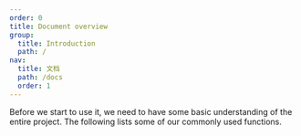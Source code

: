 ```yaml
---
order: 0
title: Document overview
group:
  title: Introduction
  path: /
nav:
  title: 文档
  path: /docs
  order: 1
---
```


Before we start to use it, we need to have some basic understanding of the entire project. The following lists some of our commonly used functions.
